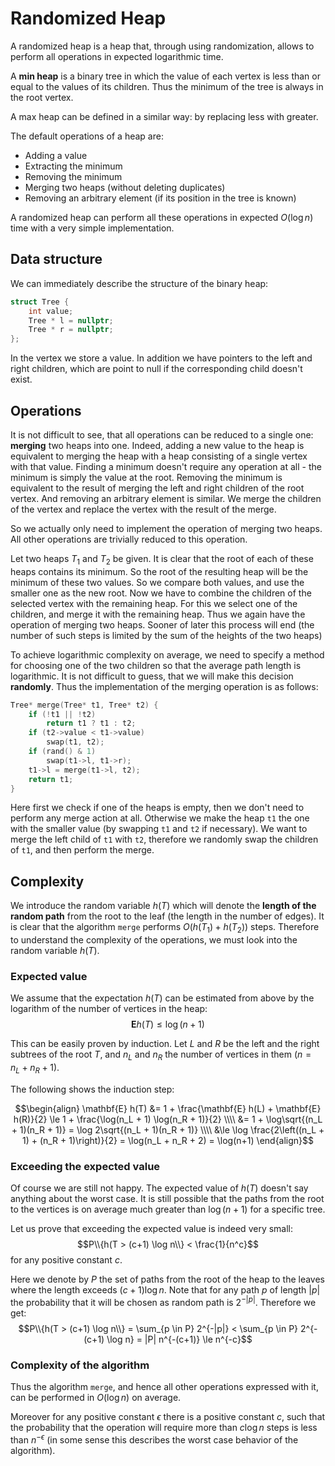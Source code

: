# Randomized Heap

A randomized heap is a heap that, through using randomization, allows to perform all operations in expected logarithmic time.

A **min heap** is a binary tree in which the value of each vertex is less than or equal to the values of its children.
Thus the minimum of the tree is always in the root vertex.

A max heap can be defined in a similar way: by replacing less with greater.

The default operations of a heap are:

- Adding a value
- Extracting the minimum
- Removing the minimum
- Merging two heaps (without deleting duplicates)
- Removing an arbitrary element (if its position in the tree is known)

A randomized heap can perform all these operations in expected $O(\log n)$ time with a very simple implementation.

## Data structure

We can immediately describe the structure of the binary heap:

```cpp randomized_heap_structure
struct Tree {
    int value;
    Tree * l = nullptr;
    Tree * r = nullptr;
};
```

In the vertex we store a value.
In addition we have pointers to the left and right children, which are point to null if the corresponding child doesn't exist.

## Operations

It is not difficult to see, that all operations can be reduced to a single one: **merging** two heaps into one.
Indeed, adding a new value to the heap is equivalent to merging the heap with a heap consisting of a single vertex with that value.
Finding a minimum doesn't require any operation at all - the minimum is simply the value at the root.
Removing the minimum is equivalent to the result of merging the left and right children of the root vertex.
And removing an arbitrary element is similar.
We merge the children of the vertex and replace the vertex with the result of the merge.

So we actually only need to implement the operation of merging two heaps.
All other operations are trivially reduced to this operation.

Let two heaps $T_1$ and $T_2$ be given.
It is clear that the root of each of these heaps contains its minimum.
So the root of the resulting heap will be the minimum of these two values.
So we compare both values, and use the smaller one as the new root.
Now we have to combine the children of the selected vertex with the remaining heap.
For this we select one of the children, and merge it with the remaining heap.
Thus we again have the operation of merging two heaps.
Sooner of later this process will end (the number of such steps is limited by the sum of the heights of the two heaps)

To achieve logarithmic complexity on average, we need to specify a method for choosing one of the two children so that the average path length is logarithmic.
It is not difficult to guess, that we will make this decision **randomly**.
Thus the implementation of the merging operation is as follows:

```cpp randomized_heap_merge
Tree* merge(Tree* t1, Tree* t2) {
    if (!t1 || !t2)
        return t1 ? t1 : t2;
    if (t2->value < t1->value)
        swap(t1, t2);
    if (rand() & 1)
        swap(t1->l, t1->r);
    t1->l = merge(t1->l, t2);
    return t1;
}
```

Here first we check if one of the heaps is empty, then we don't need to perform any merge action at all.
Otherwise we make the heap `t1` the one with the smaller value (by swapping `t1` and `t2` if necessary).
We want to merge the left child of `t1` with `t2`, therefore we randomly swap the children of `t1`, and then perform the merge.

## Complexity

We introduce the random variable $h(T)$ which will denote the **length of the random path** from the root to the leaf (the length in the number of edges).
It is clear that the algorithm `merge` performs $O(h(T_1) + h(T_2))$ steps.
Therefore to understand the complexity of the operations, we must look into the random variable $h(T)$.

### Expected value

We assume that the expectation $h(T)$ can be estimated from above by the logarithm of the number of vertices in the heap:
$$\mathbf{E} h(T) \le \log(n+1)$$

This can be easily proven by induction.
Let $L$ and $R$ be the left and the right subtrees of the root $T$, and $n_L$ and $n_R$ the number of vertices in them ($n = n_L + n_R + 1$).

The following shows the induction step:

$$\begin{align}
\mathbf{E} h(T) &= 1 + \frac{\mathbf{E} h(L) + \mathbf{E} h(R)}{2}
\le 1 + \frac{\log(n_L + 1) \log(n_R + 1)}{2} \\\\
&= 1 + \log\sqrt{(n_L + 1)(n_R + 1)} = \log 2\sqrt{(n_L + 1)(n_R + 1)} \\\\
&\le \log \frac{2\left((n_L + 1) + (n_R + 1)\right)}{2} = \log(n_L + n_R + 2) = \log(n+1)
\end{align}$$

### Exceeding the expected value

Of course we are still not happy.
The expected value of $h(T)$ doesn't say anything about the worst case.
It is still possible that the paths from the root to the vertices is on average much greater than $\log(n + 1)$ for a specific tree.

Let us prove that exceeding the expected value is indeed very small:
$$P\\{h(T > (c+1) \log n\\} < \frac{1}{n^c}$$
for any positive constant $c$.

Here we denote by $P$ the set of paths from the root of the heap to the leaves where the length exceeds $(c+1) \log n$.
Note that for any path $p$ of length $|p|$ the probability that it will be chosen as random path is $2^{-|p|}$.
Therefore we get:
$$P\\{h(T > (c+1) \log n\\} = \sum_{p \in P} 2^{-|p|} < \sum_{p \in P} 2^{-(c+1) \log n} = |P| n^{-(c+1)} \le n^{-c}$$

### Complexity of the algorithm

Thus the algorithm `merge`, and hence all other operations expressed with it, can be performed in $O(\log n)$ on average.

Moreover for any positive constant $\epsilon$ there is a positive constant $c$, such that the probability that the operation will require more than $c \log n$ steps is less than $n^{-\epsilon}$ (in some sense this describes the worst case behavior of the algorithm).
